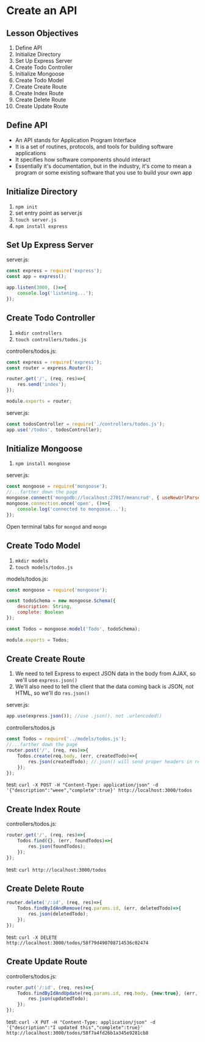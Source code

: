 # Create an API

## Lesson Objectives

1. Define API
1. Initialize Directory
1. Set Up Express Server
1. Create Todo Controller
1. Initialize Mongoose
1. Create Todo Model
1. Create Create Route
1. Create Index Route
1. Create Delete Route
1. Create Update Route

## Define API

- An API stands for Application Program Interface
- It is a set of routines, protocols, and tools for building software applications
- It specifies how software components should interact
- Essentially it's documentation, but in the industry, it's come to mean a program or some existing software that you use to build your own app

## Initialize Directory

1. `npm init`
1. set entry point as server.js
1. `touch server.js`
1. `npm install express`

## Set Up Express Server

server.js:

```javascript
const express = require('express');
const app = express();

app.listen(3000, ()=>{
    console.log('listening...');
});
```

## Create Todo Controller

1. `mkdir controllers`
1. `touch controllers/todos.js`

controllers/todos.js:

```javascript
const express = require('express');
const router = express.Router();

router.get('/', (req, res)=>{
    res.send('index');
});

module.exports = router;
```

server.js:

```javascript
const todosController = require('./controllers/todos.js');
app.use('/todos', todosController);
```

## Initialize Mongoose

1. `npm install mongoose`

server.js:

```javascript
const mongoose = require('mongoose');
//...farther down the page
mongoose.connect('mongodb://localhost:27017/meancrud', { useNewUrlParser: true });
mongoose.connection.once('open', ()=>{
    console.log('connected to mongoose...');
});
```

Open terminal tabs for `mongod` and `mongo`

## Create Todo Model

1. `mkdir models`
1. `touch models/todos.js`

models/todos.js:

```javascript
const mongoose = require('mongoose');

const todoSchema = new mongoose.Schema({
    description: String,
    complete: Boolean
});

const Todos = mongoose.model('Todo', todoSchema);

module.exports = Todos;
```

## Create Create Route

1. We need to tell Express to expect JSON data in the body from AJAX, so we'll use `express.json()`
1. We'll also need to tell the client that the data coming back is JSON, not HTML, so we'll do `res.json()`

server.js:

```javascript
app.use(express.json()); //use .json(), not .urlencoded()
```

controllers/todos.js

```javascript
const Todos = require('../models/todos.js');
//...farther down the page
router.post('/', (req, res)=>{
    Todos.create(req.body, (err, createdTodo)=>{
        res.json(createdTodo); //.json() will send proper headers in response so client knows it's json coming back
    });
});
```

test: `curl -X POST -H "Content-Type: application/json" -d '{"description":"weee","complete":true}' http://localhost:3000/todos`

## Create Index Route

controllers/todos.js:

```javascript
router.get('/', (req, res)=>{
    Todos.find({}, (err, foundTodos)=>{
        res.json(foundTodos);
    });
});
```

test: `curl http://localhost:3000/todos`

## Create Delete Route

```javascript
router.delete('/:id', (req, res)=>{
    Todos.findByIdAndRemove(req.params.id, (err, deletedTodo)=>{
        res.json(deletedTodo);
    });
});
```

test: `curl -X DELETE http://localhost:3000/todos/58f79d490708714536c02474`

## Create Update Route

controllers/todos.js:

```javascript
router.put('/:id', (req, res)=>{
    Todos.findByIdAndUpdate(req.params.id, req.body, {new:true}, (err, updatedTodo)=>{
        res.json(updatedTodo);
    });
});
```

test: `curl -X PUT -H "Content-Type: application/json" -d '{"description":"I updated this","complete":true}' http://localhost:3000/todos/58f7a4fd26b1a345e9281cb8`
